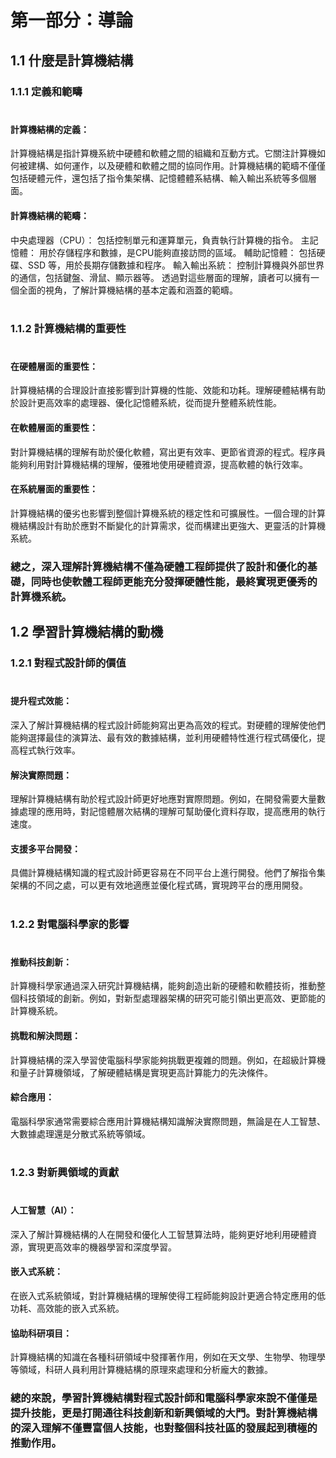 # 第一部分：導論

## 1.1 什麼是計算機結構
### 1.1.1 定義和範疇
#
#### 計算機結構的定義：
計算機結構是指計算機系統中硬體和軟體之間的組織和互動方式。它關注計算機如何被建構、如何運作，以及硬體和軟體之間的協同作用。計算機結構的範疇不僅僅包括硬體元件，還包括了指令集架構、記憶體體系結構、輸入輸出系統等多個層面。

#### 計算機結構的範疇：
中央處理器（CPU）： 包括控制單元和運算單元，負責執行計算機的指令。
主記憶體： 用於存儲程序和數據，是CPU能夠直接訪問的區域。
輔助記憶體： 包括硬碟、SSD 等，用於長期存儲數據和程序。
輸入輸出系統： 控制計算機與外部世界的通信，包括鍵盤、滑鼠、顯示器等。
透過對這些層面的理解，讀者可以擁有一個全面的視角，了解計算機結構的基本定義和涵蓋的範疇。
#
### 1.1.2 計算機結構的重要性
#
#### 在硬體層面的重要性：
計算機結構的合理設計直接影響到計算機的性能、效能和功耗。理解硬體結構有助於設計更高效率的處理器、優化記憶體系統，從而提升整體系統性能。

#### 在軟體層面的重要性：
對計算機結構的理解有助於優化軟體，寫出更有效率、更節省資源的程式。程序員能夠利用對計算機結構的理解，優雅地使用硬體資源，提高軟體的執行效率。

#### 在系統層面的重要性：
計算機結構的優劣也影響到整個計算機系統的穩定性和可擴展性。一個合理的計算機結構設計有助於應對不斷變化的計算需求，從而構建出更強大、更靈活的計算機系統。

### 總之，深入理解計算機結構不僅為硬體工程師提供了設計和優化的基礎，同時也使軟體工程師更能充分發揮硬體性能，最終實現更優秀的計算機系統。


## 1.2 學習計算機結構的動機
### 1.2.1 對程式設計師的價值
#
#### 提升程式效能：
深入了解計算機結構的程式設計師能夠寫出更為高效的程式。對硬體的理解使他們能夠選擇最佳的演算法、最有效的數據結構，並利用硬體特性進行程式碼優化，提高程式執行效率。

#### 解決實際問題：
理解計算機結構有助於程式設計師更好地應對實際問題。例如，在開發需要大量數據處理的應用時，對記憶體層次結構的理解可幫助優化資料存取，提高應用的執行速度。

#### 支援多平台開發：
具備計算機結構知識的程式設計師更容易在不同平台上進行開發。他們了解指令集架構的不同之處，可以更有效地適應並優化程式碼，實現跨平台的應用開發。
#
### 1.2.2 對電腦科學家的影響
#
#### 推動科技創新：
計算機科學家通過深入研究計算機結構，能夠創造出新的硬體和軟體技術，推動整個科技領域的創新。例如，對新型處理器架構的研究可能引領出更高效、更節能的計算機系統。

#### 挑戰和解決問題：
計算機結構的深入學習使電腦科學家能夠挑戰更複雜的問題。例如，在超級計算機和量子計算機領域，了解硬體結構是實現更高計算能力的先決條件。

#### 綜合應用：
電腦科學家通常需要綜合應用計算機結構知識解決實際問題，無論是在人工智慧、大數據處理還是分散式系統等領域。
#
### 1.2.3 對新興領域的貢獻
#
#### 人工智慧（AI）：
深入了解計算機結構的人在開發和優化人工智慧算法時，能夠更好地利用硬體資源，實現更高效率的機器學習和深度學習。

#### 嵌入式系統：
在嵌入式系統領域，對計算機結構的理解使得工程師能夠設計更適合特定應用的低功耗、高效能的嵌入式系統。

#### 協助科研項目：
計算機結構的知識在各種科研領域中發揮著作用，例如在天文學、生物學、物理學等領域，科研人員利用計算機結構的原理來處理和分析龐大的數據。

### 總的來說，學習計算機結構對程式設計師和電腦科學家來說不僅僅是提升技能，更是打開通往科技創新和新興領域的大門。對計算機結構的深入理解不僅豐富個人技能，也對整個科技社區的發展起到積極的推動作用。